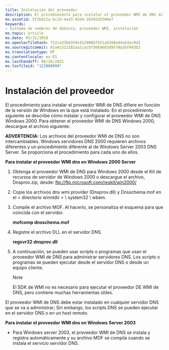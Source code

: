 ```yaml
---
title: Instalación del proveedor
description: El procedimiento para instalar el proveedor WMI de DNS difiere en función de la versión de Windows en la que está instalado.
ms.assetid: 5f2bd11a-bc1d-4a43-92d4-26392d2504e7
keywords:
- Sistema de nombres de dominio, proveedor WMI, instalación
ms.topic: article
ms.date: 05/31/2018
ms.openlocfilehash: 722ca33b8359c613986bf551a0280ad4eb3ac9d2
ms.sourcegitcommit: 61a4c522182aa1cacbf5669683d9570a3bf043b2
ms.translationtype: MT
ms.contentlocale: es-ES
ms.lasthandoff: 08/26/2021
ms.locfileid: "122880099"
---
```

# <a name="installing-the-provider"></a>Instalación del proveedor

El procedimiento para instalar el proveedor WMI de DNS difiere en función de la versión de Windows en la que está instalado. En el procedimiento siguiente se describe cómo instalar y configurar el proveedor WMI de DNS Windows 2000. Para obtener el proveedor WMI de DNS Windows 2000, descargue el archivo siguiente:

**ADVERTENCIA:** Los archivos del proveedor WMI de DNS no son intercambiables. Windows servidores DNS 2000 requieren archivos diferentes y un procedimiento diferente al de Windows Server 2003 DNS Server. Se proporciona el procedimiento para cada uno de ellos.

**Para instalar el proveedor WMI dns en Windows 2000 Server**

1.  Obtenga el proveedor WMI de DNS para Windows 2000 desde el Kit de recursos de servidor de Windows 2000 o descargue el archivo, Dnsprov.zip, desde: ftp://ftp.microsoft.com/reskit/win2000/
2.  Copie los archivos dns wmi provider (Dnsprov.dll) y Dnsschema.mof en el &lt; directorio winntdir &gt; \\ system32 \\ wbem.
3.  Compile el archivo MOF. Al hacerlo, se personaliza el esquema para que coincida con el servidor.

    **mofcomp dnsschema.mof**

4.  Registre el archivo DLL en el servidor DNS.

    **regsvr32 dnsprov.dll**

5.  A continuación, se pueden usar scripts o programas que usan el proveedor WMI de DNS para administrar servidores DNS. Los scripts o programas se pueden ejecutar desde el servidor DNS o desde un equipo cliente.
    > [!Note]  
    > El SDK de WMI no es necesario para ejecutar el proveedor DE WMI de DNS, pero contiene muchas herramientas útiles.

     

El proveedor WMI de DNS debe estar instalado en cualquier servidor DNS que se va a administrar; Sin embargo, los scripts DNS se pueden ejecutar en el servidor DNS o en un host remoto.

**Para instalar el proveedor WMI dns en Windows Server 2003**

-   Para Windows server 2003, el proveedor WMI de DNS se instala y registra automáticamente y su archivo MOF se compila cuando se instala el servicio servidor DNS.

 

 




